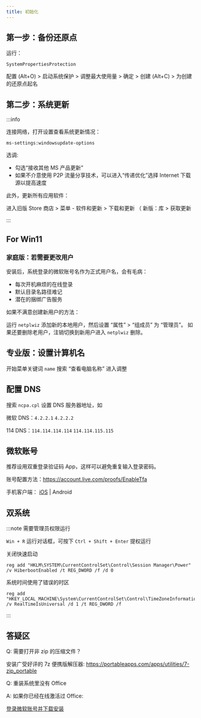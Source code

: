 ```yaml
---
title: 初始化
---
```


## 第一步：备份还原点

运行：

    SystemPropertiesProtection

配置 (Alt+O) > 启动系统保护 > 调整最大使用量 > 确定 > 创建 (Alt+C) > 为创建的还原点起名

## 第二步：系统更新

:::info

连接网络，打开设置查看系统更新情况：

    ms-settings:windowsupdate-options

选调:

- 勾选“接收其他 MS 产品更新”
- 如果不介意使用 P2P 流量分享技术，可以进入“传递优化”选择 Internet 下载源以提高速度

此外，更新所有应用软件：

进入旧版 Store 商店 > 菜单 - 软件和更新  > 下载和更新
（ 新版：库 > 获取更新

:::

 <div class="alert alert--info" role="alert">

## For Win11

### 家庭版：若需要更改用户

安装后，系统登录的微软账号名作为正式用户名，会有毛病：

- 每次开机麻烦的在线登录
- 默认目录名路径难记
- 潜在的捆绑广告服务

如果不满意创建新用户的方法：

运行 `netplwiz` 添加新的本地用户，然后设置 “属性” > “组成员” 为 “管理员”。
如果还要删除老用户，注销切换到新用户进入 `netplwiz` 删除。

## 专业版：设置计算机名

开始菜单关键词 `name` 搜索 “查看电脑名称” 进入调整

</div>

## 配置 DNS

搜索 `ncpa.cpl` 设置 DNS 服务器地址，如

微软 DNS：`4.2.2.1` `4.2.2.2`

114 DNS：`114.114.114.114` `114.114.115.115`

## 微软账号

推荐设用双重登录验证码 App，这样可以避免重复输入登录密码。

账号配置方法：https://account.live.com/proofs/EnableTfa

手机客户端：
[iOS](https://apps.apple.com/cn/app/microsoft-authenticator/id983156458)
| Android

## 双系统

:::note 需要管理员权限运行

`Win + R` 运行对话框，可按下 `Ctrl + Shift + Enter` 提权运行

关闭快速启动

    reg add "HKLM\SYSTEM\CurrentControlSet\Control\Session Manager\Power" /v HiberbootEnabled /t REG_DWORD /f /d 0

系统时间使用了错误的时区

    reg add "HKEY_LOCAL_MACHINE\System\CurrentControlSet\Control\TimeZoneInformation" /v RealTimeIsUniversal /d 1 /t REG_DWORD /f

:::

## 答疑区

Q: 需要打开非 zip 的压缩文件？

安装广受好评的 7z 便携版解压器: https://portableapps.com/apps/utilities/7-zip_portable

Q: 重装系统里没有 Office

A: 如果你已经在线激活过 Office:

<a className="button button--lg button--primary" href="https://account.microsoft.com/services#:~:text=%E5%B7%B2%E8%B4%AD%E4%B9%B0%E7%9A%84%E4%BA%A7%E5%93%81" target="_blank">登录微软账号并下载安装</a>
